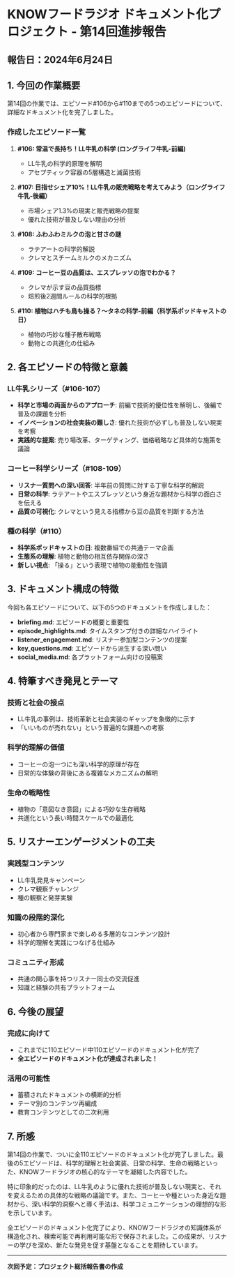 # KNOWフードラジオ ドキュメント化プロジェクト - 第14回進捗報告

## 報告日：2024年6月24日

## 1. 今回の作業概要

第14回の作業では、エピソード#106から#110までの5つのエピソードについて、詳細なドキュメント化を完了しました。

### 作成したエピソード一覧

1. **#106: 常温で長持ち！LL牛乳の科学 (ロングライフ牛乳-前編)**
   - LL牛乳の科学的原理を解明
   - アセプティック容器の5層構造と滅菌技術

2. **#107: 目指せシェア10%！LL牛乳の販売戦略を考えてみよう（ロングライフ牛乳-後編）**
   - 市場シェア1.3%の現実と販売戦略の提案
   - 優れた技術が普及しない理由の分析

3. **#108: ふわふわミルクの泡と甘さの謎**
   - ラテアートの科学的解説
   - クレマとスチームミルクのメカニズム

4. **#109: コーヒー豆の品質は、エスプレッソの泡でわかる？**
   - クレマが示す豆の品質指標
   - 焙煎後2週間ルールの科学的根拠

5. **#110: 植物はハチも鳥も操る？〜タネの科学-前編（科学系ポッドキャストの日）**
   - 植物の巧妙な種子散布戦略
   - 動物との共進化の仕組み

## 2. 各エピソードの特徴と意義

### LL牛乳シリーズ（#106-107）
- **科学と市場の両面からのアプローチ**: 前編で技術的優位性を解明し、後編で普及の課題を分析
- **イノベーションの社会実装の難しさ**: 優れた技術が必ずしも普及しない現実を考察
- **実践的な提案**: 売り場改革、ターゲティング、価格戦略など具体的な施策を議論

### コーヒー科学シリーズ（#108-109）
- **リスナー質問への深い回答**: 半年前の質問に対する丁寧な科学的解説
- **日常の科学**: ラテアートやエスプレッソという身近な題材から科学の面白さを伝える
- **品質の可視化**: クレマという見える指標から豆の品質を判断する方法

### 種の科学（#110）
- **科学系ポッドキャストの日**: 複数番組での共通テーマ企画
- **生態系の理解**: 植物と動物の相互依存関係の深さ
- **新しい視点**: 「操る」という表現で植物の能動性を強調

## 3. ドキュメント構成の特徴

今回も各エピソードについて、以下の5つのドキュメントを作成しました：

- **briefing.md**: エピソードの概要と重要性
- **episode_highlights.md**: タイムスタンプ付きの詳細なハイライト
- **listener_engagement.md**: リスナー参加型コンテンツの提案
- **key_questions.md**: エピソードから派生する深い問い
- **social_media.md**: 各プラットフォーム向けの投稿案

## 4. 特筆すべき発見とテーマ

### 技術と社会の接点
- LL牛乳の事例は、技術革新と社会実装のギャップを象徴的に示す
- 「いいものが売れない」という普遍的な課題への考察

### 科学的理解の価値
- コーヒーの泡一つにも深い科学的原理が存在
- 日常的な体験の背後にある複雑なメカニズムの解明

### 生命の戦略性
- 植物の「意図なき意図」による巧妙な生存戦略
- 共進化という長い時間スケールでの最適化

## 5. リスナーエンゲージメントの工夫

### 実践型コンテンツ
- LL牛乳発見キャンペーン
- クレマ観察チャレンジ
- 種の観察と発芽実験

### 知識の段階的深化
- 初心者から専門家まで楽しめる多層的なコンテンツ設計
- 科学的理解を実践につなげる仕組み

### コミュニティ形成
- 共通の関心事を持つリスナー同士の交流促進
- 知識と経験の共有プラットフォーム

## 6. 今後の展望

### 完成に向けて
- これまでに110エピソード中110エピソードのドキュメント化が完了
- **全エピソードのドキュメント化が達成されました！**

### 活用の可能性
- 蓄積されたドキュメントの横断的分析
- テーマ別のコンテンツ再編成
- 教育コンテンツとしての二次利用

## 7. 所感

第14回の作業で、ついに全110エピソードのドキュメント化が完了しました。最後の5エピソードは、科学的理解と社会実装、日常の科学、生命の戦略といった、KNOWフードラジオの核心的なテーマを凝縮した内容でした。

特に印象的だったのは、LL牛乳のように優れた技術が普及しない現実と、それを変えるための具体的な戦略の議論です。また、コーヒーや種といった身近な題材から、深い科学的洞察へと導く手法は、科学コミュニケーションの理想的な形を示しています。

全エピソードのドキュメント化完了により、KNOWフードラジオの知識体系が構造化され、検索可能で再利用可能な形で保存されました。この成果が、リスナーの学びを深め、新たな発見を促す基盤となることを期待しています。

---

**次回予定：プロジェクト総括報告書の作成**